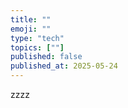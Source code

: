 ```yaml
---
title: ""
emoji: ""
type: "tech"
topics: [""]
published: false
published_at: 2025-05-24
---
```


zzzz
